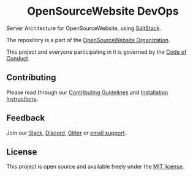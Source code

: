 <h1 align="center">OpenSourceWebsite DevOps</h1>

Server Architecture for OpenSourceWebsite, using [SaltStack](https://www.saltstack.com).

The repository is a part of the [OpenSourceWebsite Organization](https://github.com/opensourcewebsite-org).

This project and everyone participating in it is governed by the [Code of Conduct](CODE_OF_CONDUCT.md).

## Contributing

Please read through our [Contributing Guidelines](CONTRIBUTING.md) and [Installation Instructions](INSTALL.md).

## Feedback

Join our [Slack](https://join.slack.com/t/opensourcewebsite/shared_invite/enQtNDE0MDc2OTcxMDExLWJmMjFjOGUxNjFiZTg2OTc0ZDdkNTdhNDIzZDE2ODJiMGMzY2M5Yjg3NzEyNGMxNjIwZWE0YTFhNTE3MjhiYjY), [Discord](https://discord.gg/94WpSPJ), [Gitter](https://gitter.im/opensourcewebsite-org) or [email support](mailto:hello@opensourcewebsite.org).

## License

This project is open source and available freely under the [MIT license](LICENSE.md).
